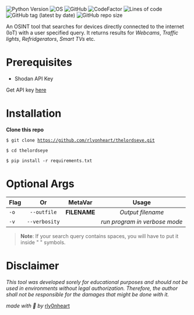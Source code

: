 ![Python Version](https://img.shields.io/badge/python-3.x-blue?style=flat&logo=python)
![OS](https://img.shields.io/badge/OS-GNU%2FLinux-red?style=flat&logo=linux)
![GitHub](https://img.shields.io/github/license/rlyonheart/thelordsseye?ystyle=flat)
![CodeFactor](https://www.codefactor.io/repository/github/rlyonheart/thelordseye/badge)
![Lines of code](https://img.shields.io/tokei/lines/github/rlyonheart/thelordseye)
![GitHub tag (latest by date)](https://img.shields.io/github/v/tag/rlyonheart/thelordseye) 
![GitHub repo size](https://img.shields.io/github/repo-size/rlyonheart/thelordseye)

An OSINT tool that searches for devices directly connected to the internet (IoT) with a user specified query.
It returns results for *Webcams*, *Traffic lights*, *Refridgerators*, *Smart TVs* etc. 

# Prerequisites
* Shodan API Key

Get API key [here](https://shodan.io)

# Installation
**Clone this repo**

<code>$ git clone https://github.com/rlyonheart/thelordseye.git</code>

<code>$ cd thelordseye</code>

<code>$ pip install -r requirements.txt</code>

# Optional Args
| Flag           | Or            |MetaVar|                 Usage|
| ------------- |:-------------:|:----------------------:|:---------:|
| <code>-o</code>      | <code>--outfile</code>      |   **FILENAME** |  *Output filename*  |
| <code>-v</code> | <code>--verbosity</code>  |    |  *run program in verbose mode*  |


> **Note**: If your search query contains spaces, you will have to put it inside " " symbols.

# Disclaimer
*This tool was developed sorely for educational purposes and should not be used in environments without legal authorization.
Therefore, the author shall not be responsible for the damages that might be done with it.*




*made with 🖤 by* [rly0nheart](https://about.me)
